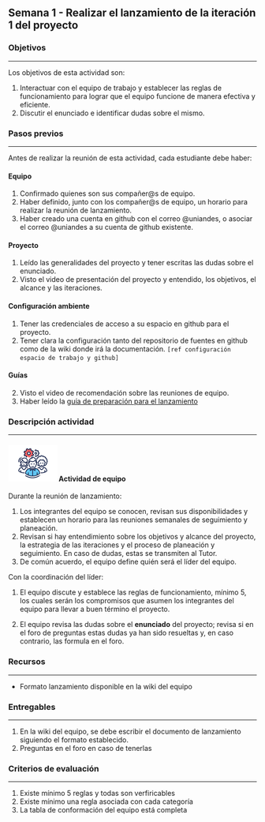 ## Semana 1 - Realizar el lanzamiento de la iteración 1 del proyecto

### Objetivos

---

Los objetivos de esta actividad son:

1. Interactuar con el equipo de trabajo y establecer las reglas de funcionamiento para lograr que el equipo funcione de manera efectiva y eficiente.
2. Discutir el enunciado e identificar dudas sobre el mismo.

### Pasos previos

---

Antes de realizar la reunión de esta actividad, cada estudiante debe haber:

#### Equipo

1. Confirmado quienes son sus compañer@s de equipo.
2. Haber definido, junto con los compañer@s de equipo, un horario para realizar la reunión de lanzamiento.
3. Haber creado una cuenta en github con el correo @uniandes, o asociar el correo @uniandes a su cuenta de github existente.

#### Proyecto

1. Leído las generalidades del proyecto y tener escritas las dudas sobre el enunciado.
2. Visto el video de presentación del proyecto y entendido, los objetivos, el alcance y las iteraciones.

#### Configuración ambiente

1. Tener las credenciales de acceso a su espacio en github para el proyecto.
2. Tener clara la configuración tanto del repositorio de fuentes en github como de la wiki donde irá la documentación. `[ref configuración espacio de trabajo y github]`

#### Guías

2. Visto el video de recomendación sobre las reuniones de equipo.
3. Haber leído la [guía de preparación para el lanzamiento](https://ticsw.github.io/mt1_guias_proyecto/semanas/semana1/s1_guia_lanzamiento)

### Descripción actividad

---
#### ![](./../../assets/images/grupo.png) Actividad de equipo

Durante la reunión de lanzamiento:

1. Los integrantes del equipo se conocen, revisan sus disponibilidades y establecen un horario para las reuniones semanales de
   seguimiento y planeación.
2. Revisan si hay entendimiento sobre los objetivos y alcance del proyecto,
   la estrategia de las iteraciones y el proceso de planeación y seguimiento. En caso de dudas, estas se transmiten al Tutor.
3. De común acuerdo, el equipo define quién será el líder del equipo.

Con la coordinación del líder:

1. El equipo discute y establece las reglas de funcionamiento, mínimo 5, los cuales serán los compromisos que asumen los integrantes del equipo para llevar a buen término el proyecto.

2. El equipo revisa las dudas sobre el **enunciado** del proyecto; revisa si en el foro de preguntas
   estas dudas ya han sido resueltas y, en caso contrario, las formula en el foro.

### Recursos

---

- Formato lanzamiento disponible en la wiki del equipo

### Entregables

---

1. En la wiki del equipo, se debe escribir el documento de lanzamiento siguiendo el formato establecido.
2. Preguntas en el foro en caso de tenerlas

### Criterios de evaluación

---

1. Existe mínimo 5 reglas y todas son verfiricables
2. Existe mínimo una regla asociada con cada categoría
3. La tabla de conformación del equipo está completa
